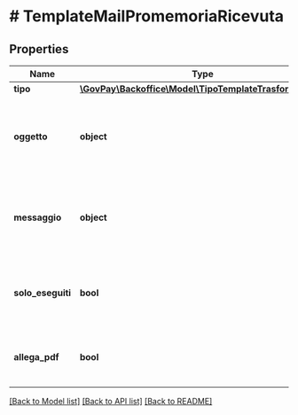 # # TemplateMailPromemoriaRicevuta

## Properties

Name | Type | Description | Notes
------------ | ------------- | ------------- | -------------
**tipo** | [**\GovPay\Backoffice\Model\TipoTemplateTrasformazione**](TipoTemplateTrasformazione.md) |  |
**oggetto** | **object** | Template di trasformazione da applicare per ottenere l&#39;oggetto da inserire nel promemoria |
**messaggio** | **object** | Template di trasformazione da applicare per ottenere il messaggio da inserire nel promemoria |
**solo_eseguiti** | **bool** | Indica se limitare l&#39;invio delle ricevute per i soli pagamenti eseguiti |
**allega_pdf** | **bool** | Indica se allegare alla email il pdf contenente il promemoria | [optional]

[[Back to Model list]](../../README.md#models) [[Back to API list]](../../README.md#endpoints) [[Back to README]](../../README.md)
